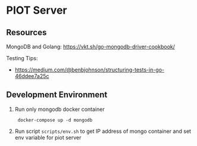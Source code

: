 # PIOT Server

## Resources

MongoDB and Golang:
https://vkt.sh/go-mongodb-driver-cookbook/

Testing Tips:
- https://medium.com/@benbjohnson/structuring-tests-in-go-46ddee7a25c

## Development Environment

1. Run only mongodb docker container

   ```
    docker-compose up -d mongodb
   ```

2. Run script ``scripts/env.sh`` to get IP address of mongo container
   and set env variable for piot server

